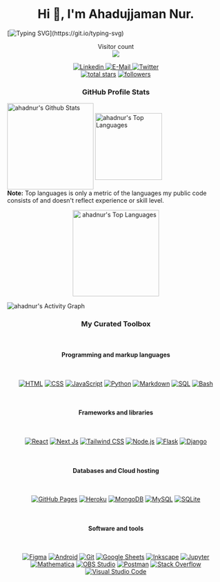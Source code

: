 


<h1 align="center">Hi 👋, I'm Ahadujjaman Nur. </h1>


[![Typing SVG](https://readme-typing-svg.herokuapp.com?font=Consolas+&color=F7B847&center=true&vCenter=true&multiline=true&width=1000&height=60&lines=Programming+tutor+and+Frontend+Developer.+;Specilized+in+HTML+CSS+JavaScript+Python.)](https://git.io/typing-svg)

<p align="center"> 
  Visitor count<br>
  <img src="https://profile-counter.glitch.me/ahadnur/count.svg" />
</p>

<p align="center">
  <a href="https://www.linkedin.com/in/ahadnur44/" target="blank">
    <img src="https://img.shields.io/badge/LinkedIn-0077B5?style=for-the-badge&logo=linkedin&logoColor=white" alt="Linkedin" />
  </a>
  <a href="mailto:ahadnur44@gmail.com">
    <img src="https://img.shields.io/badge/Gmail-D14836?style=for-the-badge&logo=gmail&logoColor=white" alt="E-Mail" />
  </a>
  <a href="https://twitter.com/psylab2022/" target="blank">
    <img src="https://img.shields.io/twitter/follow/kapuriakaran?label=Twitter&logo=twitter&style=for-the-badge" alt="Twitter" />
  </a><br>
  </a>
    <a href="https://github.com/ahadnur?tab=repositories&sort=stargazers">
    <img alt="total stars" title="Total stars on GitHub" src="https://custom-icon-badges.herokuapp.com/badge/dynamic/json?logo=star&host=formatted-dynamic-badges.herokuapp.com&formatter=metric&style=for-the-badge&color=55960c&labelColor=488207&label=stars&query=%24.stars&url=https%3A%2F%2Fapi.github-star-counter.workers.dev%2Fuser%2Fahadnur"/></a>
  <a href="https://github.com/ahadnur44?tab=followers">
    <img alt="followers" title="Follow me on Github" src="https://custom-icon-badges.herokuapp.com/github/followers/ahadnur?color=236ad3&labelColor=1155ba&style=for-the-badge&logo=person-add&label=Follow&logoColor=white"/></a>
</p>
<p align="center">


<h3 align="center">GitHub Profile Stats</h3>

  <img align="center" alt="ahadnur's Github Stats" src="https://github-readme-stats.vercel.app/api?username=ahadnur&show_icons=true&count_private=true&theme=react&hide_border=true&bg_color=1F222E&title_color=F85D7F&icon_color=F8D866" height="200px"/> <img align="center" alt="ahadnur's Top Languages" src="https://github-readme-stats.vercel.app/api/top-langs/?username=ahadnur&langs_count=8&layout=compact&theme=react&hide_border=true&bg_color=1F222E&title_color=F85D7F&icon_color=F8D866&hide=Jupyter%20Notebook" height="155px"/>
  <br/>
  <b>Note:</b> Top languages is only a metric of the languages my public code consists of and doesn't reflect experience or skill level.

</p>

<p align="center">
<img align="center" alt="ahadnur's Top Languages" src="https://github-readme-streak-stats.herokuapp.com?user=ahadnur&theme=dark&hide_border=true&date_format=M%20j%5B%2C%20Y%5D" height="200px"/>


<!-- https://github.com/ashutosh00710/github-readme-activity-graph -->
<img alt="ahadnur's Activity Graph" src="https://github-readme-activity-graph.vercel.app/graph/?username=ahadnur&theme=github-compact"  /></a>

<h3 align="center">My Curated Toolbox</h3>
<br>
<h4 align="center">Programming and markup languages</h4>
<br>
<p align="center">
  </a>
    <a href="https://github.com/search?q=user%3Aahadnur+language%3Ahtml"><img alt="HTML" src="https://img.shields.io/badge/HTML-E34F26.svg?logo=html5&logoColor=white"></a>
    <a href="https://github.com/search?q=user%3Aahadnur+language%3Acss"><img alt="CSS" src="https://img.shields.io/badge/CSS-1572B6.svg?logo=css3&logoColor=white"></a>
    <a href="https://github.com/search?q=user%3Aahadnur+language%3Ajavascript"><img alt="JavaScript" src="https://img.shields.io/badge/JavaScript-F7DF1E.svg?logo=javascript&logoColor=black"></a>
    <a href="https://github.com/search?q=user%3Aahadnur+language%3Apython"><img alt="Python" src="https://img.shields.io/badge/Python-14354C.svg?logo=python&logoColor=white"></a>
    <a href="https://github.com/search?q=user%3Aahadnur+language%3Amarkdown"><img alt="Markdown" src="https://img.shields.io/badge/Markdown-000000.svg?logo=markdown&logoColor=white"></a>
    <a href="https://github.com/search?q=user%3Aahadnur+language%3Asql"><img alt="SQL" src="https://custom-icon-badges.herokuapp.com/badge/SQL-025E8C.svg?logo=database&logoColor=white"></a></a>
    <a href="https://github.com/search?q=user%3Aahadnur+language%3Abash"><img alt="Bash" src="https://img.shields.io/badge/Bash-121011.svg?logo=gnu-bash&logoColor=white"></a>
</p>
<br>
<h4 align="center">Frameworks and libraries</h4>
<br>
<p align="center">
    <a href="#"><img alt="React" src="https://img.shields.io/badge/React-20232a.svg?logo=react&logoColor=%2361DAFB"></a>
    <a href="#"><img alt="Next Js" src="https://img.shields.io/badge/NextJs-000000.svg?logo=Next.js&logoColor=white"></a>
    <a href="#"><img alt="Tailwind CSS" src="https://img.shields.io/badge/TailwindCss-0ea5e9.svg?logo=TailwindCss&logoColor=white"></a>
  <a href=""><img alt="Node.js" src="https://img.shields.io/badge/Node.js-43853D.svg?logo=node.js&logoColor=white"></a>
  <a href=""><img alt="Flask" src="https://img.shields.io/badge/Flask-0d9488.svg?logo=Flask&logoColor=white"></a>
  <a href=""><img alt="Django" src="https://img.shields.io/badge/Django-065f46.svg?logo=Django&logoColor=white"></a>
    </p>

<br>
<h4 align="center">Databases and Cloud hosting</h4>
<br>
<p align="center">
    <a href="#"><img alt="GitHub Pages" src="https://img.shields.io/badge/GitHub%20Pages-327FC7.svg?logo=github&logoColor=white"></a>
    <a href="#"><img alt="Heroku" src="https://img.shields.io/badge/Heroku-430098.svg?logo=heroku&logoColor=white"></a>
    <a href="#"><img alt="MongoDB" src ="https://img.shields.io/badge/MongoDB-4ea94b.svg?logo=mongodb&logoColor=white"></a>
    <a href="#"><img alt="MySQL" src="https://img.shields.io/badge/MySQL-00f.svg?logo=mysql&logoColor=white"></a>
    <a href="#"><img alt="SQLite" src ="https://img.shields.io/badge/SQLite-07405e.svg?logo=sqlite&logoColor=white"></a>
</p>

<br>
<h4 align="center">Software and tools</h4>
<br>
<p align="center">
    <a href="#"><img alt="Figma" src="https://img.shields.io/badge/Figma-FF0000.svg?logo=figma&logoColor=white"></a>
    <a href="#"><img alt="Android" src="https://img.shields.io/badge/Android-3DDC84?logo=android&logoColor=white"></a>
    <a href="#"><img alt="Git" src="https://img.shields.io/badge/Git-F05033.svg?logo=git&logoColor=white"></a>
    <a href="#"><img alt="Google Sheets" src="https://img.shields.io/badge/Google%20Sheets-34A853.svg?logo=google%20sheets&logoColor=white"></a>
    <a href="#"><img alt="Inkscape" src="https://img.shields.io/badge/Inkscape-000000?logo=Inkscape&logoColor=white"></a>
    <a href="#"><img alt="Jupyter" src="https://img.shields.io/badge/Jupyter-F37626.svg?logo=Jupyter&logoColor=white"></a>
    <a href="#"><img alt="Mathematica" src="https://img.shields.io/badge/Mathematica-DD1100.svg?logo=wolfram-mathematica&logoColor=white"></a>
    <a href="#"><img alt="OBS Studio" src="https://img.shields.io/badge/-OBS%20Studio-302E31?logo=obs-studio&logoColor=white"></a>
    <a href="#"><img alt="Postman" src="https://img.shields.io/badge/Postman-FF6C37?logo=postman&logoColor=white"></a>
    <a href="#"><img alt="Stack Overflow" src="https://img.shields.io/badge/-Stack%20Overflow-FE7A16?logo=stack-overflow&logoColor=white"></a>
    <a href="#"><img alt="Visual Studio Code" src="https://img.shields.io/badge/Visual%20Studio%20Code-0078d7.svg?logo=visual-studio-code&logoColor=white"></a>
</p>
